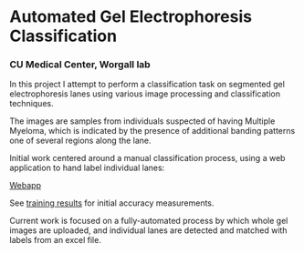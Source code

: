 # Automated Gel Electrophoresis Classification
### CU Medical Center, Worgall lab

In this project I attempt to perform a classification task on segmented gel electrophoresis lanes using various image processing and classification techniques. 

The images are samples from individuals suspected of having Multiple Myeloma, which is indicated by the presence of additional banding patterns one of several regions along the lane. 

Initial work centered around a manual classification process, using a web application to hand label individual lanes:

[Webapp](http://gels-analysis.herokuapp.com)

See [training results](https://github.com/ionox0/gels-analysis/blob/master/misc/Training%20Attempt%201.pdf) for initial accuracy measurements.

Current work is focused on a fully-automated process by which whole gel images are uploaded, and individual lanes are detected and matched with labels from an excel file.

